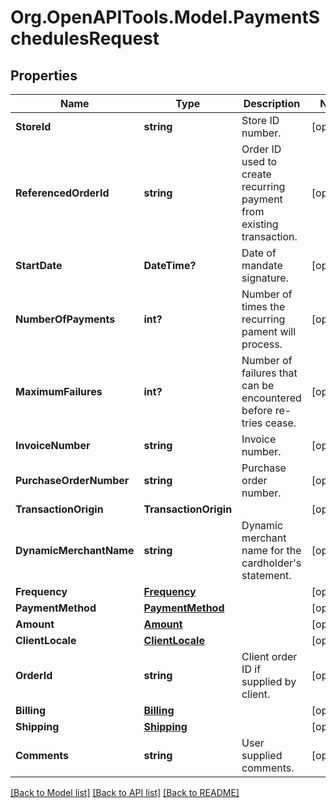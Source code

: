 # Org.OpenAPITools.Model.PaymentSchedulesRequest
## Properties

Name | Type | Description | Notes
------------ | ------------- | ------------- | -------------
**StoreId** | **string** | Store ID number. | [optional] 
**ReferencedOrderId** | **string** | Order ID used to create recurring payment from existing transaction. | [optional] 
**StartDate** | **DateTime?** | Date of mandate signature. | [optional] 
**NumberOfPayments** | **int?** | Number of times the recurring pament will process. | [optional] 
**MaximumFailures** | **int?** | Number of failures that can be encountered before re-tries cease. | [optional] 
**InvoiceNumber** | **string** | Invoice number. | [optional] 
**PurchaseOrderNumber** | **string** | Purchase order number. | [optional] 
**TransactionOrigin** | **TransactionOrigin** |  | [optional] 
**DynamicMerchantName** | **string** | Dynamic merchant name for the cardholder&#39;s statement. | [optional] 
**Frequency** | [**Frequency**](Frequency.md) |  | [optional] 
**PaymentMethod** | [**PaymentMethod**](PaymentMethod.md) |  | [optional] 
**Amount** | [**Amount**](Amount.md) |  | [optional] 
**ClientLocale** | [**ClientLocale**](ClientLocale.md) |  | [optional] 
**OrderId** | **string** | Client order ID if supplied by client. | [optional] 
**Billing** | [**Billing**](Billing.md) |  | [optional] 
**Shipping** | [**Shipping**](Shipping.md) |  | [optional] 
**Comments** | **string** | User supplied comments. | [optional] 

[[Back to Model list]](../README.md#documentation-for-models) [[Back to API list]](../README.md#documentation-for-api-endpoints) [[Back to README]](../README.md)

